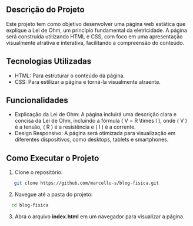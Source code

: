 ## Descrição do Projeto

Este projeto tem como objetivo desenvolver uma página web estática que explique a Lei de Ohm, um princípio fundamental da eletricidade. A página será construída utilizando HTML e CSS, com foco em uma apresentação visualmente atrativa e interativa, facilitando a compreensão do conteúdo.

## Tecnologias Utilizadas

- HTML: Para estruturar o conteúdo da página.
- CSS: Para estilizar a página e torná-la visualmente atraente.

## Funcionalidades

- Explicação da Lei de Ohm: A página incluirá uma descrição clara e concisa da Lei de Ohm, incluindo a fórmula \( V = R \times I \), onde \( V \) é a tensão, \( R \) é a resistência e \( I \) é a corrente.
- Design Responsivo: A página será otimizada para visualização em diferentes dispositivos, como desktops, tablets e smartphones.

## Como Executar o Projeto

1. Clone o repositório:

```bash
   git clone https://github.com/marcellu-s/blog-fisica.git
```

2. Navegue até a pasta do projeto:

 ```bash
   cd blog-fisica
```

3. Abra o arquivo **index.html** em um navegador para visualizar a página.
